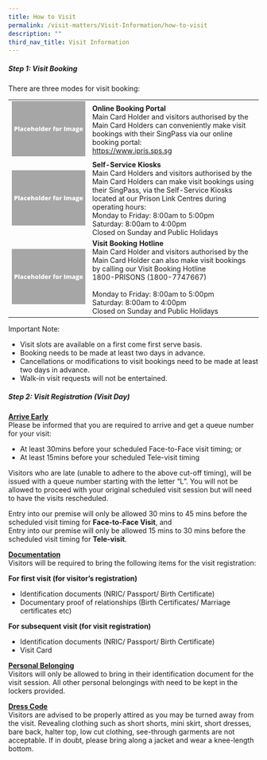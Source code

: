 ```yaml
---
title: How to Visit
permalink: /visit-matters/Visit-Information/how-to-visit
description: ""
third_nav_title: Visit Information
---
```

##### Step 1: Visit Booking

There are three modes for visit booking:

|  | |
| -------- | -------- |
| ![](/images/Placeholder%20for%20Image.png) |**Online Booking Portal**<br>Main Card Holder and visitors authorised by the Main Card Holders can conveniently make visit bookings with their SingPass via our online booking portal:<br> https://www.ipris.sps.sg|
|  ![](/images/Placeholder%20for%20Image.png)| **Self-Service Kiosks**<br>Main Card Holders and visitors authorised by the Main Card Holders can make visit bookings using their SingPass, via the Self-Service Kiosks located at our Prison Link Centres during operating hours:<br>Monday to Friday: 8:00am to 5:00pm<br>Saturday: 8:00am to 4:00pm<br>Closed on Sunday and Public Holidays|
| ![](/images/Placeholder%20for%20Image.png) | **Visit Booking Hotline**<br>Main Card Holder and visitors authorised by the Main Card Holder can also make visit bookings by calling our Visit Booking Hotline <br>1800-PRISONS (1800-7747667)<br><br>Monday to Friday: 8:00am to 5:00pm<br>Saturday: 8:00am to 4:00pm<br>Closed on Sunday and Public Holidays|


Important Note:

* Visit slots are available on a first come first serve basis.
* Booking needs to be made at least two days in advance.
* Cancellations or modifications to visit bookings need to be made at least two days in advance. 
* Walk-in visit requests will not be entertained.

##### Step 2: Visit Registration (Visit Day) 
<u><strong>Arrive Early</strong></u><br>
Please be informed that you are required to arrive and get a queue number for your visit:
* At least 30mins before your scheduled Face-to-Face visit timing; or
* At least 15mins before your scheduled Tele-visit timing

Visitors who are late (unable to adhere to the above cut-off timing), will be issued with a queue number starting with the letter “L”. You will not be allowed to proceed with your original scheduled visit session but will need to have the visits rescheduled.

Entry into our premise will only be allowed 30 mins to 45 mins before the scheduled visit timing for **Face-to-Face Visit**, and<br>
Entry into our premise will only be allowed 15 mins to 30 mins before the scheduled visit timing for **Tele-visit**.

<u><strong>Documentation</strong></u><br>
Visitors will be required to bring the following items for the visit registration:

**For first visit (for visitor’s registration)**
* Identification documents (NRIC/ Passport/ Birth Certificate)
* Documentary proof of relationships (Birth Certificates/ Marriage certificates etc)

**For subsequent visit (for visit registration)**
* Identification documents (NRIC/ Passport/ Birth Certificate)
* Visit Card

<u><strong>Personal Belonging</strong></u><br>
Visitors will only be allowed to bring in their identification document for the visit session.  All other personal belongings with need to be kept in the lockers provided.

<u><strong>Dress Code</strong></u><br>
Visitors are advised to be properly attired as you may be turned away from the visit. Revealing clothing such as short shorts, mini skirt, short dresses, bare back, halter top, low cut clothing, see-through garments are not acceptable. If in doubt, please bring along a jacket and wear a knee-length bottom.
